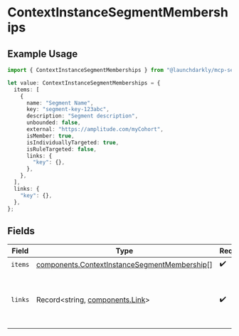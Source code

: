 # ContextInstanceSegmentMemberships

## Example Usage

```typescript
import { ContextInstanceSegmentMemberships } from "@launchdarkly/mcp-server/models/components";

let value: ContextInstanceSegmentMemberships = {
  items: [
    {
      name: "Segment Name",
      key: "segment-key-123abc",
      description: "Segment description",
      unbounded: false,
      external: "https://amplitude.com/myCohort",
      isMember: true,
      isIndividuallyTargeted: true,
      isRuleTargeted: false,
      links: {
        "key": {},
      },
    },
  ],
  links: {
    "key": {},
  },
};
```

## Fields

| Field                                                                                                        | Type                                                                                                         | Required                                                                                                     | Description                                                                                                  |
| ------------------------------------------------------------------------------------------------------------ | ------------------------------------------------------------------------------------------------------------ | ------------------------------------------------------------------------------------------------------------ | ------------------------------------------------------------------------------------------------------------ |
| `items`                                                                                                      | [components.ContextInstanceSegmentMembership](../../models/components/contextinstancesegmentmembership.md)[] | :heavy_check_mark:                                                                                           | N/A                                                                                                          |
| `links`                                                                                                      | Record<string, [components.Link](../../models/components/link.md)>                                           | :heavy_check_mark:                                                                                           | The location and content type of related resources                                                           |